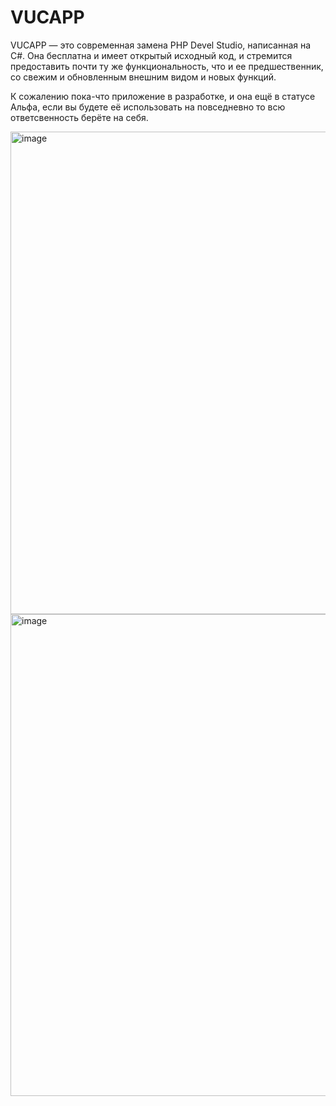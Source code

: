 # VUCAPP

VUCAPP — это современная замена PHP Devel Studio, написанная на C#.
Она бесплатна и имеет открытый исходный код, и стремится предоставить почти ту же функциональность,
что и ее предшественник, со свежим и обновленным внешним видом и новых функций. 


К сожалению пока-что приложение в разработке, и она ещё в статусе Альфа, если вы будете её использовать на повседневно то всю ответсвенность берёте на себя.

<img width="1293" height="772" alt="image" src="https://github.com/user-attachments/assets/98bf3dfe-52e6-42fc-9330-ce354d8c85e0" />
<img width="1293" height="771" alt="image" src="https://github.com/user-attachments/assets/95a8874b-93fa-43e3-9213-ddfed017e921" />
